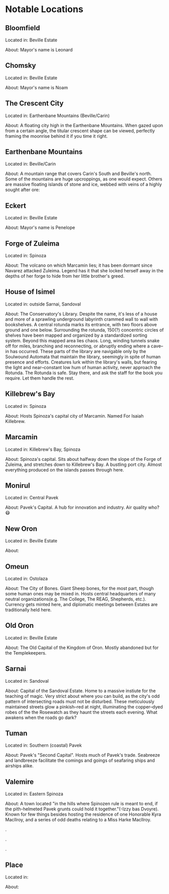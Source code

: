 # Notable Locations

## Bloomfield
Located in: Beville Estate 

About: Mayor's name is Leonard

## Chomsky
Located in: Beville Estate 

About: Mayor's name is Noam

## The Crescent City
Located in: Earthenbane Mountains (Beville/Carin)

About: A floating city high in the Earthenbane Mountains. When gazed upon from a certain angle, the titular crescent shape can be viewed, perfectly framing the moonrise behind it if you time it right.

## Earthenbane Mountains 
Located in: Beville/Carin

About: A mountain range that covers Carin's South and Beville's north. Some of the mountains are huge upcroppings, as one would expect. Others are massive floating islands of stone and ice, webbed with veins of a highly sought after ore: 

## Eckert
Located in: Beville Estate 

About: Mayor's name is Penelope 

## Forge of Zuleima
Located in: Spinoza

About: The volcano on which Marcamin lies; it has been dormant since Navarez attacked Zuleima. Legend has it that she locked herself away in the depths of her forge to hide from her little brother's greed.

## House of Isimel
Located in: outside Sarnai, Sandoval

About: The Conservatory's Library. Despite the name, it's less of a house and more of a sprawling underground labyrinth crammed wall to wall with bookshelves. A central rotunda marks its entrance, with two floors above ground and one below. Surrounding the rotunda, 150(?) concentric circles of shelves have been mapped and organized by a standardized sorting system. Beyond this mapped area lies chaos. Long, winding tunnels snake off for miles, branching and reconnecting, or abruptly ending where a cave–in has occurred. These parts of the library are navigable only by the Soulwound Automata that maintain the library, seemingly in spite of human presence and efforts.
Creatures lurk within the library's walls, but fearing the light and near–constant low hum of human activity, never approach the Rotunda. The Rotunda is safe. Stay there, and ask the staff for the book you require. Let them handle the rest.

## Killebrew's Bay
Located in: Spinoza

About: Hosts Spinoza's capital city of Marcamin. Named For Isaiah Killebrew.

## Marcamin
Located in: Killebrew's Bay, Spinoza

About: Spinoza's capital. Sits about halfway down the slope of the Forge of Zuleima, and stretches down to Killebrew's Bay. A bustling port city. Almost everything produced on the islands passes through here.

## Monirul
Located in: Central Pavek

About: Pavek's Capital. A hub for innovation and industry. Air quality who? 😷

## New Oron
Located in: Beville Estate 

About: 

## Omeun
Located in: Ostolaza

About: The City of Bones. Giant Sheep bones, for the most part, though some human ones may be mixed in. Hosts central headquarters of many neutral organizations(e.g. The College, The REAG, Shepherds, etc.). Currency gets minted here, and diplomatic meetings between Estates are traditionally held here.

## Old Oron
Located in: Beville Estate 

About: The Old Capital of the Kingdom of Oron. Mostly abandoned but for the Templekeepers.

## Sarnai
Located in: Sandoval

About: Capital of the Sandoval Estate. Home to a massive instiute for the teaching of magic. Very strict about where you can build, as the city's odd pattern of intersecting roads must not be disturbed. These meticulously maintained streets glow a pinkish–red at night, illuminating the copper–dyed robes of the the Rosewatch as they haunt the streets each evening. What awakens when the roads go dark?

## Tuman
Located in: Southern (coastal) Pavek

About: Pavek's "Second Capital". Hosts much of Pavek's trade. Seabreeze and landbreeze facilitate the comings and goings of seafaring ships and airships alike.

## Valemire
Located in: Eastern Spinoza

About: A town located "in the hills where Spinozen rule is meant to end, if the pith-helmeted Pavek grunts could hold it together."(-Izzy bas Dvoyre). Known for few things besides hosting the residence of one Honorable Kyra MacIlroy, and a series of odd deaths relating to a Miss Harke MacIlroy.


.

.

.
## Place
Located in: 

About: 
